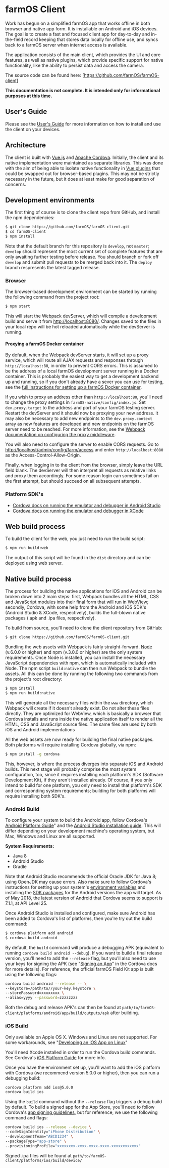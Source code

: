 # farmOS Client

Work has begun on a simplified farmOS app that works offline in both browser
and native app form. It is installable on Android and iOS devices. The
goal is to create a fast and focused client app for day-to-day and in-the-field
record keeping that stores data locally for offline use, and syncs back to a
farmOS server when internet access is available.

The application consists of the main client, which provides the UI and core
features, as well as native plugins, which provide specific support for native
functionality, like the ability to persist data and access the camera.

The source code can be found here: [https://github.com/farmOS/farmOS-client]

**This documentation is not complete. It is intended only for informational
purposes at this time.**

## User's Guide

Please see the [User's Guide] for more information on how to install and use
the client on your devices.

## Architecture
The client is built with [Vue.js] and [Apache Cordova]. Initially, the client 
and its native implementation were maintained as separate libraries. This was 
done with the aim of being able to isolate native functionality in [Vue plugins] 
that could be swapped out for browser-based plugins. This may not be strictly 
necessary in the future, but it does at least make for good separation of 
concerns.

## Development environments
The first thing of course is to clone the client repo from GitHub, and install
the npm dependencies:

```bash
$ git clone https://github.com/farmOS/farmOS-client.git
$ cd farmOS-client
$ npm install
```

Note that the default branch for this repository is `develop`, not `master`;
`develop` should represent the most current set of complete features that
are only awaiting further testing before release. You should branch or fork
off `develop` and submit pull requests to be merged back into it. The 
`deploy` branch respresents the latest tagged release.

### Browser
The browser-based development environment can be started by running the
following command from the project root:

```bash
$ npm start
```

This will start the Webpack devServer, which will compile a development build
and serve it from [http://localhost:8080/]. Changes saved to the files in your
local repo will be hot reloaded automatically while the devServer is running.

#### Proxying a farmOS Docker container
By default, when the Webpack devServer starts, it will set up a proxy service,
which will route all AJAX requests and responses through `http://localhost:80`,
in order to prevent CORS errors. This is assumed to be the address of a local
farmOS development server running in a Docker container. This is probably the
easiest way to get a development backend up and running, so if you don't already
have a sever you can use for testing, see the [full instructions for setting up
a farmOS Docker container].

If you wish to proxy an address other than `http://localhost:80`, you'll need to
change the proxy settings in `farmOS-native/config/index.js`. Set
`dev.proxy.target` to the address and port of your farmOS testing server.
Restart the devServer and it should now be proxying your new address. It may
also be necessary to add new endpoints to the `dev.proxy.context` array as new
features are developed and new endpoints on the farmOS server need to be
reached. For more information, see the [Webpack documentation on configuring the
proxy middleware].

You will also need to configure the server to enable CORS requests. Go to
[http://localhost/admin/config/farm/access] and enter `http://localhost:8080`
as the Access-Control-Allow-Origin.

Finally, when logging in to the client from the browser, simply leave the URL
field blank. The devServer will then interpret all requests as relative links
and proxy them accordingly. For some reason login can sometimes fail on the
first attempt, but should succeed on all subsequent attempts.

### Platform SDK's

* [Cordova docs on running the emulator and debugger in Android Studio]
* [Cordova docs on running the emulator and debugger in XCode]

[//]: <> (TODO: Add a few more details on this once I know more)

## Web build process

To build the client for the web, you just need to run the build script:

```bash
$ npm run build:web
```

The output of this script will be found in the `dist` directory and can be
deployed using web server.

## Native build process

The process for building the native applications for iOS and Android can be
broken down into 2 main steps: first, Webpack bundles all the HTML, CSS and
JavaScript modules into their final form that will run in [WebView]; secondly,
Cordova, with some help from the Android and iOS SDK's (Android Studio & XCode,
respectively), builds the full-blown native packages (.apk and .ipa files,
respectively).

To build from source, you'll need to clone the client repository from
GitHub:

```bash
$ git clone https://github.com/farmOS/farmOS-client.git
```

Bundling the web assets with Webpack is fairly straight-forward. [Node]
(v.6.0.0 or higher) and npm (v.3.0.0 or higher) are the only system
requirements. Once Node is installed, you can install the necessary JavaScript
dependencies with npm, which is automatically included with Node. The npm
script `build:native` can then run Webpack to bundle the assets. All this can
be done by running the following two commands from the project's root
directory:

```bash
$ npm install
$ npm run build:native
```

This will generate all the necessary files within the `www` directory, which
Webpack will create if it doesn't already exist. Do not alter these files
directly. They are optimized for WebView, which is basically a browser that
Cordova installs and runs inside the native application itself to render all
the HTML, CSS and JavaScript source files. The same files are used by both iOS
and Android implementations

All the web assets are now ready for building the final native packages. Both
platforms will require installing Cordova globally, via npm:

```bash
$ npm install -g cordova
```

This, however, is where the process diverges into separate iOS and Android
builds. This next stage will probably comprise the most system configuration,
too, since it requires installing each platform's SDK (Software Development
Kit), if they aren't installed already. Of course, if you only intend to build
for one platform, you only need to install that platform's SDK and
corresponding system requirements; building for both platforms will require
installing both SDK's.

### Android Build

To configure your system to build the Android app, follow Cordova's
[Android Platform Guide]" and the [Android Studio installation guide]. This
will differ depending on your development machine's operating system, but Mac,
Windows and Linux are all supported.

**System Requirements:**

- Java 8
- Android Studio
- Gradle

Note that Android Studio recommends the official Oracle JDK for Java 8; using
OpenJDK may cause errors. Also make sure to follow Cordova's instructions for
setting up your system's [environment variables] and installing the
[SDK packages] for the Android versions the app will target. As of May 2018,
the latest version of Android that Cordova seems to support is 7.1.1, at API
Level 25.

Once Android Studio is installed and configured, make sure Android has been
added to Cordova's list of platforms, then you're try out the build command:

```bash
$ cordova platform add android
$ cordova build android
```

By default, the `build` command will produce a debugging APK (equivalent to
running `cordova build android --debug`). If you want to build a final release
version, you'll need to add the `--release` flag, but you'll also need to use
your keys for signing the APK (see "[Signing an App]" in the Cordova docs for
more details). For reference, the official farmOS Field Kit app is built using
the following flags:

```bash
cordova build android --release -- \
--keystore=/path/to//your-key.keystore \
--storePassword=xxxxxxxx \
--alias=yyyy --password=zzzzzzzz
```

Both the debug and release APK's can then be found at
`path/to/farmOS-client/platforms/android/app/build/outputs/apk` after building.

### iOS Build

Only available on Apple OS X. Windows and Linux are not supported. For some
workarounds, see "[Developing an iOS App on Linux]"

You'll need Xcode installed in order to run the Cordova build commands. See
Cordova's [iOS Platform Guide] for more info.

Once you have the environment set up, you'll want to add the iOS platform with
Cordova (we recommend version 5.0.0 or higher), then you can run a debugging
build:

```bash
cordova platform add ios@5.0.0
cordova build ios
```

Using the `build` command without the `--release` flag triggers a debug build
by default. To build a signed app for the App Store, you'll need to follow
Cordova's [app signing guidelines], but for reference, we use the following
command and flags:

```bash
cordova build ios --release --device \
--codeSignIdentity="iPhone Distribution" \
--developmentTeam="ABCD1234" \
--packageType="app-store" \
--provisioningProfile="xxxxxxxx-xxxx-xxxx-xxxx-xxxxxxxxxxxx"
```

Signed .ipa files will be found at `path/to/farmOS-client/platforms/ios/build/device/`

[https://github.com/farmOS/farmOS-client]: https://github.com/farmOS/farmOS-client
[https://github.com/farmOS/farmOS-native]: https://github.com/farmOS/farmOS-native
[User's Guide]: /guide/app
[Vue.js]: https://vuejs.org/
[Apache Cordova]: https://cordova.apache.org/
[Vue plugins]: https://vuejs.org/v2/guide/plugins.html
[http://localhost:8080/]: http://localhost:8080/
[full instructions for setting up a farmOS Docker container]: /development/docker/
[Webpack documentation on configuring the proxy middleware]: https://webpack.js.org/configuration/dev-server/#devserver-proxy
[http://localhost/admin/config/farm/access]: http://localhost/admin/config/farm/access
[Cordova docs on running the emulator and debugger in Android Studio]: https://cordova.apache.org/docs/en/latest/guide/platforms/android/index.html#debugging
[Cordova docs on running the emulator and debugger in XCode]: https://cordova.apache.org/docs/en/latest/guide/platforms/ios/index.html#debugging
[WebView]: https://cordova.apache.org/docs/en/latest/guide/hybrid/webviews/
[Node]: https://nodejs.org
[Android Platform Guide]: https://cordova.apache.org/docs/en/latest/guide/platforms/android/index.html
[Android Studio installation guide]: https://developer.android.com/studio/install
[environment variables]: https://cordova.apache.org/docs/en/latest/guide/platforms/android/index.html#setting-environment-variables
[SDK packages]: https://cordova.apache.org/docs/en/latest/guide/platforms/android/index.html#adding-sdk-packages
[Signing an App]: https://cordova.apache.org/docs/en/latest/guide/platforms/android/index.html#signing-an-app
[Developing an iOS App on Linux]: https://andrewmichaelsmith.com/2017/02/developing-an-ios-app-on-linux-in-2017/
[iOS Platform Guide]: https://cordova.apache.org/docs/en/latest/guide/platforms/ios/index.html
[app signing guidelines]: https://cordova.apache.org/docs/en/latest/guide/platforms/ios/index.html#signing-an-app
